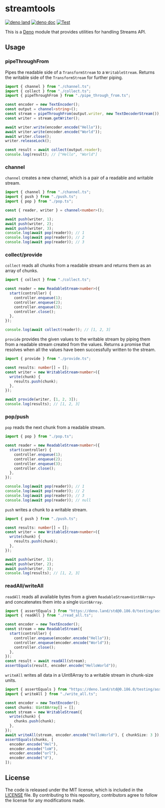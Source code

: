 # streamtools

[![deno land](http://img.shields.io/badge/available%20on-deno.land/x-lightgrey.svg?logo=deno)](https://deno.land/x/streamtools)
[![deno doc](https://doc.deno.land/badge.svg)](https://doc.deno.land/https/deno.land/x/streamtools/mod.ts)
[![Test](https://github.com/lambdalisue/deno-streamtools/workflows/Test/badge.svg)](https://github.com/lambdalisue/deno-streamtools/actions?query=workflow%3ATest)

This is a [Deno][deno] module that provides utilities for handling Streams API.

[deno]: https://deno.land/

## Usage

### pipeThroughFrom

Pipes the readable side of a `TransformStream` to a `WritableStream`. Returns
the writable side of the `TransformStream` for further piping.

```ts
import { channel } from "./channel.ts";
import { collect } from "./collect.ts";
import { pipeThroughFrom } from "./pipe_through_from.ts";

const encoder = new TextEncoder();
const output = channel<string>();
const stream = pipeThroughFrom(output.writer, new TextDecoderStream());
const writer = stream.getWriter();

await writer.write(encoder.encode("Hello"));
await writer.write(encoder.encode("World"));
await writer.close();
writer.releaseLock();

const result = await collect(output.reader);
console.log(result); // ["Hello", "World"]
```

### channel

`channel` creates a new channel, which is a pair of a readable and writable
stream.

```ts
import { channel } from "./channel.ts";
import { push } from "./push.ts";
import { pop } from "./pop.ts";

const { reader, writer } = channel<number>();

await push(writer, 1);
await push(writer, 2);
await push(writer, 3);
console.log(await pop(reader)); // 1
console.log(await pop(reader)); // 2
console.log(await pop(reader)); // 3
```

### collect/provide

`collect` reads all chunks from a readable stream and returns them as an array
of chunks.

```ts
import { collect } from "./collect.ts";

const reader = new ReadableStream<number>({
  start(controller) {
    controller.enqueue(1);
    controller.enqueue(2);
    controller.enqueue(3);
    controller.close();
  },
});

console.log(await collect(reader)); // [1, 2, 3]
```

`provide` provides the given values to the writable stream by piping them from a
readable stream created from the values. Returns a promise that resolves when
all the values have been successfully written to the stream.

```ts
import { provide } from "./provide.ts";

const results: number[] = [];
const writer = new WritableStream<number>({
  write(chunk) {
    results.push(chunk);
  },
});

await provide(writer, [1, 2, 3]);
console.log(results); // [1, 2, 3]
```

### pop/push

`pop` reads the next chunk from a readable stream.

```ts
import { pop } from "./pop.ts";

const reader = new ReadableStream<number>({
  start(controller) {
    controller.enqueue(1);
    controller.enqueue(2);
    controller.enqueue(3);
    controller.close();
  },
});

console.log(await pop(reader)); // 1
console.log(await pop(reader)); // 2
console.log(await pop(reader)); // 3
console.log(await pop(reader)); // null
```

`push` writes a chunk to a writable stream.

```ts
import { push } from "./push.ts";

const results: number[] = [];
const writer = new WritableStream<number>({
  write(chunk) {
    results.push(chunk);
  },
});

await push(writer, 1);
await push(writer, 2);
await push(writer, 3);
console.log(results); // [1, 2, 3]
```

### readAll/writeAll

`readAll` reads all available bytes from a given `ReadableStream<Uint8Array>`
and concatenates them into a single `Uint8Array`.

```ts
import { assertEquals } from "https://deno.land/std@0.186.0/testing/asserts.ts";
import { readAll } from "./read_all.ts";

const encoder = new TextEncoder();
const stream = new ReadableStream({
  start(controller) {
    controller.enqueue(encoder.encode("Hello"));
    controller.enqueue(encoder.encode("World"));
    controller.close();
  },
});
const result = await readAll(stream);
assertEquals(result, encoder.encode("HelloWorld"));
```

`writeAll` writes all data in a Uint8Array to a writable stream in chunk-size
units.

```ts
import { assertEquals } from "https://deno.land/std@0.186.0/testing/asserts.ts";
import { writeAll } from "./write_all.ts";

const encoder = new TextEncoder();
const chunks: Uint8Array[] = [];
const stream = new WritableStream({
  write(chunk) {
    chunks.push(chunk);
  },
});
await writeAll(stream, encoder.encode("HelloWorld"), { chunkSize: 3 });
assertEquals(chunks, [
  encoder.encode("Hel"),
  encoder.encode("loW"),
  encoder.encode("orl"),
  encoder.encode("d"),
]);
```

## License

The code is released under the MIT license, which is included in the
[LICENSE](./LICENSE) file. By contributing to this repository, contributors
agree to follow the license for any modifications made.
